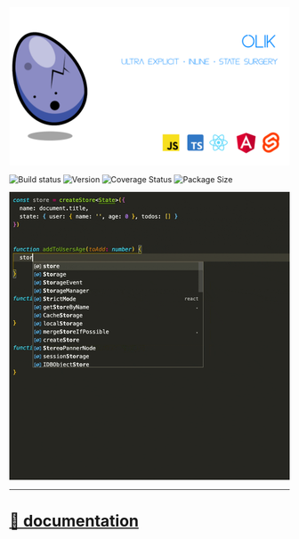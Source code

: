 <img src="./assets/banner_2.png" style="max-width=100%" /> 

![Build status](https://img.shields.io/travis/com/memeplexx/olik?style=flat-square&colorA=262620&colorB=565656)
![Version](https://img.shields.io/npm/v/olik?style=flat-square&colorA=262620&colorB=565656)
![Coverage Status](https://img.shields.io/coveralls/github/Memeplexx/Olik?style=flat-square&colorA=262620&colorB=565656)
![Package Size](https://img.shields.io/bundlephobia/minzip/olik?style=flat-square&colorA=262620&colorB=565656)

<img src="./assets/recording-with-comments.gif" style="width: 600px;" />  

---

# [📖 documentation](https://memeplexx.github.io/olik/)